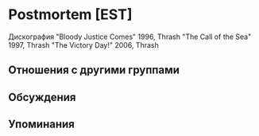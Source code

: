 # Postmortem [EST]

Дискография
"Bloody Justice Comes" 1996, Thrash
"The Call of the Sea" 1997, Thrash
"The Victory Day!" 2006, Thrash

## Отношения с другими группами


## Обсуждения


## Упоминания

